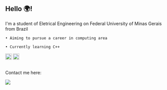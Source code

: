 ## Hello 🌍! 

I'm a student of Eletrical Engineering on Federal University of Minas Gerais from Brazil

    • Aiming to pursue a career in computing area
  
    • Currently learning C++



<code><img height="20" alt="c++" src="https://cdn.jsdelivr.net/gh/devicons/devicon/icons/c/c-original.svg" ></code> 
<code><img height="20" alt="c++" src="https://cdn.jsdelivr.net/gh/devicons/devicon/icons/cplusplus/cplusplus-original.svg" ></code>
     
</div>
 
 ##
 
 Contact me here:
<div> 
  <a href="https://www.linkedin.com/in/ricardomrs" target="_blank"><img src="https://img.shields.io/badge/-LinkedIn-%230077B5?style=for-the-circle&logo=linkedin&logoColor=white" target="_blank"></a> 
  
</div>

